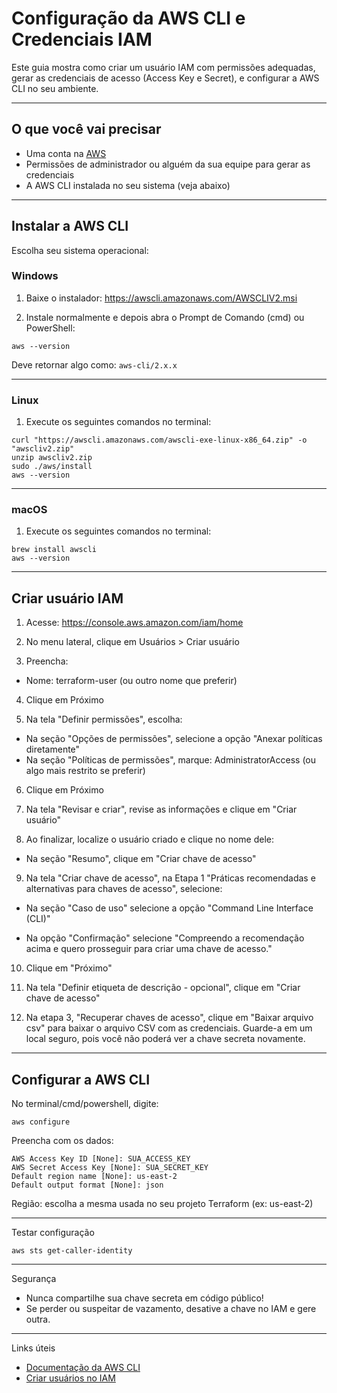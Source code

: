 # Configuração da AWS CLI e Credenciais IAM

Este guia mostra como criar um usuário IAM com permissões adequadas, gerar as credenciais de acesso (Access Key e Secret), e configurar a AWS CLI no seu ambiente.

---

## O que você vai precisar

- Uma conta na [AWS](https://aws.amazon.com/)
- Permissões de administrador ou alguém da sua equipe para gerar as credenciais
- A AWS CLI instalada no seu sistema (veja abaixo)

---

## Instalar a AWS CLI

Escolha seu sistema operacional:

### Windows

1. Baixe o instalador:
   https://awscli.amazonaws.com/AWSCLIV2.msi

2. Instale normalmente e depois abra o Prompt de Comando (cmd) ou PowerShell:

```
aws --version
```

Deve retornar algo como: `aws-cli/2.x.x`

---

### Linux

1. Execute os seguintes comandos no terminal:

```
curl "https://awscli.amazonaws.com/awscli-exe-linux-x86_64.zip" -o "awscliv2.zip"
unzip awscliv2.zip
sudo ./aws/install
aws --version
```

---

### macOS

1. Execute os seguintes comandos no terminal:

```
brew install awscli
aws --version
```

---

## Criar usuário IAM

1. Acesse: https://console.aws.amazon.com/iam/home

2. No menu lateral, clique em Usuários > Criar usuário

3. Preencha:

- Nome: terraform-user (ou outro nome que preferir)

4. Clique em Próximo

5. Na tela "Definir permissões", escolha:

- Na seção "Opções de permissões", selecione a opção "Anexar políticas diretamente"
- Na seção "Políticas de permissões", marque: AdministratorAccess (ou algo mais restrito se preferir)

6. Clique em Próximo

7. Na tela "Revisar e criar", revise as informações e clique em "Criar usuário"

8. Ao finalizar, localize o usuário criado e clique no nome dele:

- Na seção "Resumo", clique em "Criar chave de acesso"

9. Na tela "Criar chave de acesso", na Etapa 1 "Práticas recomendadas e alternativas para chaves de acesso", selecione:

- Na seção "Caso de uso" selecione a opção "Command Line Interface (CLI)"

- Na opção "Confirmação" selecione "Compreendo a recomendação acima e quero prosseguir para criar uma chave de acesso."

10. Clique em "Próximo"

11. Na tela "Definir etiqueta de descrição - opcional", clique em "Criar chave de acesso"

12. Na etapa 3, "Recuperar chaves de acesso", clique em "Baixar arquivo csv" para baixar o arquivo CSV com as credenciais. Guarde-a em um local seguro, pois você não poderá ver a chave secreta novamente.

---

## Configurar a AWS CLI

No terminal/cmd/powershell, digite:

```
aws configure
```

Preencha com os dados:

```
AWS Access Key ID [None]: SUA_ACCESS_KEY
AWS Secret Access Key [None]: SUA_SECRET_KEY
Default region name [None]: us-east-2
Default output format [None]: json
```

Região: escolha a mesma usada no seu projeto Terraform (ex: us-east-2)

---

Testar configuração

```
aws sts get-caller-identity
```

---

Segurança

- Nunca compartilhe sua chave secreta em código público!
- Se perder ou suspeitar de vazamento, desative a chave no IAM e gere outra.

---

Links úteis

- [Documentação da AWS CLI](https://docs.aws.amazon.com/cli/latest/userguide/)
- [Criar usuários no IAM](https://docs.aws.amazon.com/IAM/latest/UserGuide/id_users_create.html)
